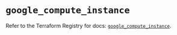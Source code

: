 # `google_compute_instance`

Refer to the Terraform Registry for docs: [`google_compute_instance`](https://registry.terraform.io/providers/hashicorp/google-beta/6.9.0/docs/resources/google_compute_instance).
